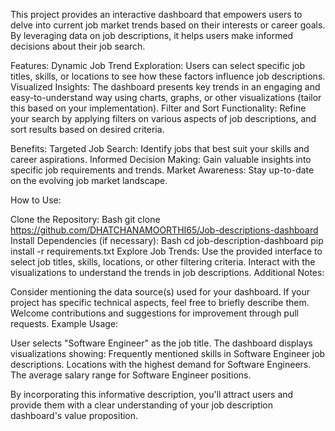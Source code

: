 This project provides an interactive dashboard that empowers users to delve into current job market trends based on their interests or career goals. By leveraging data on job descriptions, it helps users make informed decisions about their job search.

Features: Dynamic Job Trend Exploration: Users can select specific job titles, skills, or locations to see how these factors influence job descriptions. Visualized Insights: The dashboard presents key trends in an engaging and easy-to-understand way using charts, graphs, or other visualizations (tailor this based on your implementation). Filter and Sort Functionality: Refine your search by applying filters on various aspects of job descriptions, and sort results based on desired criteria.

Benefits: Targeted Job Search: Identify jobs that best suit your skills and career aspirations. Informed Decision Making: Gain valuable insights into specific job requirements and trends. Market Awareness: Stay up-to-date on the evolving job market landscape.

How to Use:

Clone the Repository: Bash git clone https://github.com/DHATCHANAMOORTHI65/Job-descriptions-dashboard Install Dependencies (if necessary): Bash cd job-description-dashboard pip install -r requirements.txt Explore Job Trends: Use the provided interface to select job titles, skills, locations, or other filtering criteria. Interact with the visualizations to understand the trends in job descriptions. Additional Notes:

Consider mentioning the data source(s) used for your dashboard. If your project has specific technical aspects, feel free to briefly describe them. Welcome contributions and suggestions for improvement through pull requests. Example Usage:

User selects "Software Engineer" as the job title. The dashboard displays visualizations showing: Frequently mentioned skills in Software Engineer job descriptions. Locations with the highest demand for Software Engineers. The average salary range for Software Engineer positions.

By incorporating this informative description, you'll attract users and provide them with a clear understanding of your job description dashboard's value proposition.
